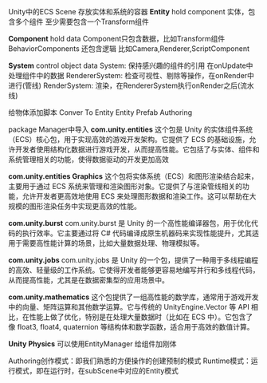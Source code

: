 

Unity中的ECS
Scene 存放实体和系统的容器
**Entity** 
hold component
实体，包含多个组件 至少需要包含一个Transform组件

**Component** 
hold data
Component只包含数据，比如Transform组件
BehaviorComponents 还包含逻辑 比如Camera,Renderer,ScriptComponent

**System**
control object data
System: 保持感兴趣的组件的引用 在onUpdate中处理组件中的数据
RendererSystem: 检查可视性、剔除等操作，在onRender中进行(管线)
RenderSystem: 渲染，在RendererSystem执行onRender之后(流水线)


给物体添加脚本 Conver To Entity
Entity Prefab Authoring 


package Manager中导入
**com.unity.entities**
这个包是 Unity 的实体组件系统（ECS）核心包，用于实现高效的游戏开发架构。它提供了 ECS 的基础设施，允许开发者使用结构化数据进行游戏开发，从而提高性能。它包括了与实体、组件和系统管理相关的功能，使得数据驱动的开发更加高效

**com.unity.entities Graphics**
这个包将实体系统（ECS）和图形渲染结合起来，主要用于通过 ECS 系统来管理和渲染图形对象。它提供了与渲染管线相关的功能，允许开发者更高效地使用 ECS 来处理图形数据和渲染工作。这可以帮助在大规模的图形渲染任务中实现更高效的性能。

**com.unity.burst**
com.unity.burst 是 Unity 的一个高性能编译器包，用于优化代码的执行效率。它主要通过将 C# 代码编译成原生机器码来实现性能提升，尤其适用于需要高性能计算的场景，比如大量数据处理、物理模拟等。

**com.unity.jobs**
com.unity.jobs 是 Unity 的一个包，提供了一种用于多线程编程的高效、轻量级的工作系统。它使得开发者能够更容易地编写并行和多线程代码，从而提高性能，尤其是在数据密集型的应用场景中。

**com.unity.mathematics**
这个包提供了一组高性能的数学库，通常用于游戏开发中的向量、矩阵运算和其他数学运算。它与传统的 UnityEngine.Vector 等 API 相比，在性能上做了优化，特别是在处理大量数据时（比如在 ECS 中）。它包含了像 float3, float4, quaternion 等结构体和数学函数，适合用于高效的数值计算。

**Unity Physics**
可以使用EntityManager 给组件加刚体


Authoring创作模式：即我们熟悉的方便操作的创建预制的模式
Runtime模式：运行模式，即在运行时，在subScene中对应的Entity模式
